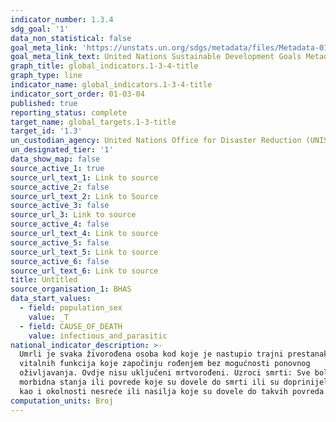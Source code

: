 ```yaml
---
indicator_number: 1.3.4
sdg_goal: '1'
data_non_statistical: false
goal_meta_link: 'https://unstats.un.org/sdgs/metadata/files/Metadata-01-05-01.pdf '
goal_meta_link_text: United Nations Sustainable Development Goals Metadata (PDF 224 KB)
graph_title: global_indicators.1-3-4-title
graph_type: line
indicator_name: global_indicators.1-3-4-title
indicator_sort_order: 01-03-04
published: true
reporting_status: complete
target_name: global_targets.1-3-title
target_id: '1.3'
un_custodian_agency: United Nations Office for Disaster Reduction (UNISDR)
un_designated_tier: '1'
data_show_map: false
source_active_1: true
source_url_text_1: Link to source
source_active_2: false
source_url_text_2: Link to Source
source_active_3: false
source_url_3: Link to source
source_active_4: false
source_url_text_4: Link to source
source_active_5: false
source_url_text_5: Link to source
source_active_6: false
source_url_text_6: Link to source
title: Untitled
source_organisation_1: BHAS
data_start_values:
  - field: population_sex
    value: _T
  - field: CAUSE_OF_DEATH
    value: infectious_and_parasitic
national_indicator_description: >-
  Umrli je svaka živorođena osoba kod koje je nastupio trajni prestanak svih
  vitalnih funkcija koje započinju rođenjem bez mogućnosti ponovnog
  oživljavanja. Ovdje nisu uključeni mrtvorođeni. Uzroci smrti: Sve bolesti,
  morbidna stanja ili povrede koje su dovele do smrti ili su doprinijele smrti,
  kao i okolnosti nesreće ili nasilja koje su dovele do takvih povreda.
computation_units: Broj
---
```

